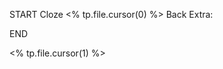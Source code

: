 START
Cloze
<% tp.file.cursor(0) %>
Back Extra: 
<!--ID: 1658509727146-->
END

<% tp.file.cursor(1) %>